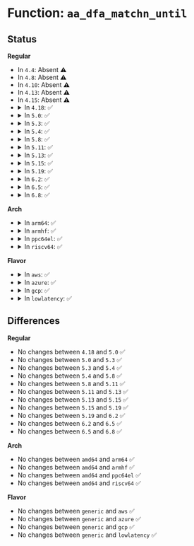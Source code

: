 # Function: <code>aa_dfa_matchn_until</code>

## Status
<b>Regular</b>
<ul>
<li>
In <code>4.4</code>: Absent ⚠️
</li>
<li>
In <code>4.8</code>: Absent ⚠️
</li>
<li>
In <code>4.10</code>: Absent ⚠️
</li>
<li>
In <code>4.13</code>: Absent ⚠️
</li>
<li>
In <code>4.15</code>: Absent ⚠️
</li>
<li>
<details>
<summary>In <code>4.18</code>: ✅</summary>

```c
unsigned int aa_dfa_matchn_until(struct aa_dfa *dfa, unsigned int start, const char *str, int n, const char **retpos);
```

**Collision:** Unique Global

**Inline:** No

**Transformation:** False

**Instances:**

```
In security/apparmor/match.c (ffffffff814369a0)
Location: security/apparmor/match.c:576
Inline: False
Direct callers:
  - security/apparmor/label.c:aa_label_strn_parse
  - security/apparmor/label.c:aa_label_strn_parse
  - security/apparmor/label.c:aa_label_strn_parse
  - security/apparmor/label.c:aa_label_strn_parse
```
**Symbols:**

```
ffffffff814369a0-ffffffff81436ab3: aa_dfa_matchn_until (STB_GLOBAL)
```
</details>
</li>
<li>
<details>
<summary>In <code>5.0</code>: ✅</summary>

```c
unsigned int aa_dfa_matchn_until(struct aa_dfa *dfa, unsigned int start, const char *str, int n, const char **retpos);
```

**Collision:** Unique Global

**Inline:** No

**Transformation:** False

**Instances:**

```
In security/apparmor/match.c (ffffffff81453600)
Location: security/apparmor/match.c:576
Inline: False
Direct callers:
  - security/apparmor/label.c:aa_label_strn_parse
  - security/apparmor/label.c:aa_label_strn_parse
  - security/apparmor/label.c:aa_label_strn_parse
  - security/apparmor/label.c:aa_label_strn_parse
```
**Symbols:**

```
ffffffff81453600-ffffffff81453713: aa_dfa_matchn_until (STB_GLOBAL)
```
</details>
</li>
<li>
<details>
<summary>In <code>5.3</code>: ✅</summary>

```c
unsigned int aa_dfa_matchn_until(struct aa_dfa *dfa, unsigned int start, const char *str, int n, const char **retpos);
```

**Collision:** Unique Global

**Inline:** No

**Transformation:** False

**Instances:**

```
In security/apparmor/match.c (ffffffff81480f90)
Location: security/apparmor/match.c:572
Inline: False
Direct callers:
  - security/apparmor/label.c:aa_label_strn_parse
  - security/apparmor/label.c:aa_label_strn_parse
  - security/apparmor/label.c:aa_label_strn_parse
  - security/apparmor/label.c:aa_label_strn_parse
```
**Symbols:**

```
ffffffff81480f90-ffffffff8148109d: aa_dfa_matchn_until (STB_GLOBAL)
```
</details>
</li>
<li>
<details>
<summary>In <code>5.4</code>: ✅</summary>

```c
unsigned int aa_dfa_matchn_until(struct aa_dfa *dfa, unsigned int start, const char *str, int n, const char **retpos);
```

**Collision:** Unique Global

**Inline:** No

**Transformation:** False

**Instances:**

```
In security/apparmor/match.c (ffffffff8149ac90)
Location: security/apparmor/match.c:587
Inline: False
Direct callers:
  - security/apparmor/label.c:aa_label_strn_parse
  - security/apparmor/label.c:aa_label_strn_parse
  - security/apparmor/label.c:aa_label_strn_parse
  - security/apparmor/label.c:aa_label_strn_parse
```
**Symbols:**

```
ffffffff8149ac90-ffffffff8149ad9d: aa_dfa_matchn_until (STB_GLOBAL)
```
</details>
</li>
<li>
<details>
<summary>In <code>5.8</code>: ✅</summary>

```c
unsigned int aa_dfa_matchn_until(struct aa_dfa *dfa, unsigned int start, const char *str, int n, const char **retpos);
```

**Collision:** Unique Global

**Inline:** No

**Transformation:** False

**Instances:**

```
In security/apparmor/match.c (ffffffff814f37e0)
Location: security/apparmor/match.c:628
Inline: False
Direct callers:
  - security/apparmor/label.c:aa_label_strn_parse
  - security/apparmor/label.c:aa_label_strn_parse
  - security/apparmor/label.c:aa_label_strn_parse
  - security/apparmor/label.c:aa_label_strn_parse
```
**Symbols:**

```
ffffffff814f37e0-ffffffff814f38fb: aa_dfa_matchn_until (STB_GLOBAL)
```
</details>
</li>
<li>
<details>
<summary>In <code>5.11</code>: ✅</summary>

```c
unsigned int aa_dfa_matchn_until(struct aa_dfa *dfa, unsigned int start, const char *str, int n, const char **retpos);
```

**Collision:** Unique Global

**Inline:** No

**Transformation:** False

**Instances:**

```
In security/apparmor/match.c (ffffffff815109b0)
Location: security/apparmor/match.c:628
Inline: False
Direct callers:
  - security/apparmor/label.c:aa_label_strn_parse
  - security/apparmor/label.c:aa_label_strn_parse
  - security/apparmor/label.c:aa_label_strn_parse
  - security/apparmor/label.c:aa_label_strn_parse
```
**Symbols:**

```
ffffffff815109b0-ffffffff81510acb: aa_dfa_matchn_until (STB_GLOBAL)
```
</details>
</li>
<li>
<details>
<summary>In <code>5.13</code>: ✅</summary>

```c
unsigned int aa_dfa_matchn_until(struct aa_dfa *dfa, unsigned int start, const char *str, int n, const char **retpos);
```

**Collision:** Unique Global

**Inline:** No

**Transformation:** False

**Instances:**

```
In security/apparmor/match.c (ffffffff81517360)
Location: security/apparmor/match.c:628
Inline: False
Direct callers:
  - security/apparmor/label.c:aa_label_strn_parse
  - security/apparmor/label.c:aa_label_strn_parse
  - security/apparmor/label.c:aa_label_strn_parse
  - security/apparmor/label.c:aa_label_strn_parse
```
**Symbols:**

```
ffffffff81517360-ffffffff8151747b: aa_dfa_matchn_until (STB_GLOBAL)
```
</details>
</li>
<li>
<details>
<summary>In <code>5.15</code>: ✅</summary>

```c
unsigned int aa_dfa_matchn_until(struct aa_dfa *dfa, unsigned int start, const char *str, int n, const char **retpos);
```

**Collision:** Unique Global

**Inline:** No

**Transformation:** False

**Instances:**

```
In security/apparmor/match.c (ffffffff81575360)
Location: security/apparmor/match.c:628
Inline: False
Direct callers:
  - security/apparmor/label.c:aa_label_strn_parse
  - security/apparmor/label.c:aa_label_strn_parse
  - security/apparmor/label.c:aa_label_strn_parse
  - security/apparmor/label.c:aa_label_strn_parse
```
**Symbols:**

```
ffffffff81575360-ffffffff8157547b: aa_dfa_matchn_until (STB_GLOBAL)
```
</details>
</li>
<li>
<details>
<summary>In <code>5.19</code>: ✅</summary>

```c
unsigned int aa_dfa_matchn_until(struct aa_dfa *dfa, unsigned int start, const char *str, int n, const char **retpos);
```

**Collision:** Unique Global

**Inline:** No

**Transformation:** False

**Instances:**

```
In security/apparmor/match.c (ffffffff81612e10)
Location: security/apparmor/match.c:626
Inline: False
Direct callers:
  - security/apparmor/label.c:aa_label_strn_parse
  - security/apparmor/label.c:aa_label_strn_parse
  - security/apparmor/label.c:aa_label_strn_parse
  - security/apparmor/label.c:aa_label_strn_parse
```
**Symbols:**

```
ffffffff81612e10-ffffffff81612f3f: aa_dfa_matchn_until (STB_GLOBAL)
```
</details>
</li>
<li>
<details>
<summary>In <code>6.2</code>: ✅</summary>

```c
unsigned int aa_dfa_matchn_until(struct aa_dfa *dfa, unsigned int start, const char *str, int n, const char **retpos);
```

**Collision:** Unique Global

**Inline:** No

**Transformation:** False

**Instances:**

```
In security/apparmor/match.c (ffffffff816c5a20)
Location: security/apparmor/match.c:626
Inline: False
Direct callers:
  - security/apparmor/label.c:aa_label_strn_parse
  - security/apparmor/label.c:aa_label_strn_parse
  - security/apparmor/label.c:aa_label_strn_parse
  - security/apparmor/label.c:aa_label_strn_parse
```
**Symbols:**

```
ffffffff816c5a20-ffffffff816c5b4f: aa_dfa_matchn_until (STB_GLOBAL)
```
</details>
</li>
<li>
<details>
<summary>In <code>6.5</code>: ✅</summary>

```c
unsigned int aa_dfa_matchn_until(struct aa_dfa *dfa, unsigned int start, const char *str, int n, const char **retpos);
```

**Collision:** Unique Global

**Inline:** No

**Transformation:** False

**Instances:**

```
In security/apparmor/match.c (ffffffff816fe800)
Location: security/apparmor/match.c:582
Inline: False
Direct callers:
  - security/apparmor/label.c:aa_label_strn_parse
  - security/apparmor/label.c:aa_label_strn_parse
  - security/apparmor/label.c:aa_label_strn_parse
  - security/apparmor/label.c:aa_label_strn_parse
```
**Symbols:**

```
ffffffff816fe800-ffffffff816fe92f: aa_dfa_matchn_until (STB_GLOBAL)
```
</details>
</li>
<li>
<details>
<summary>In <code>6.8</code>: ✅</summary>

```c
unsigned int aa_dfa_matchn_until(struct aa_dfa *dfa, unsigned int start, const char *str, int n, const char **retpos);
```

**Collision:** Unique Global

**Inline:** No

**Transformation:** False

**Instances:**

```
In security/apparmor/match.c (ffffffff8173bd90)
Location: security/apparmor/match.c:582
Inline: False
Direct callers:
  - security/apparmor/label.c:aa_label_strn_parse
  - security/apparmor/label.c:aa_label_strn_parse
  - security/apparmor/label.c:aa_label_strn_parse
  - security/apparmor/label.c:aa_label_strn_parse
```
**Symbols:**

```
ffffffff8173bd90-ffffffff8173bebf: aa_dfa_matchn_until (STB_GLOBAL)
```
</details>
</li>
</ul>
<b>Arch</b>
<ul>
<li>
<details>
<summary>In <code>arm64</code>: ✅</summary>

```c
unsigned int aa_dfa_matchn_until(struct aa_dfa *dfa, unsigned int start, const char *str, int n, const char **retpos);
```

**Collision:** Unique Global

**Inline:** No

**Transformation:** False

**Instances:**

```
In security/apparmor/match.c (ffff800010590e60)
Location: security/apparmor/match.c:587
Inline: False
Direct callers:
  - security/apparmor/label.c:aa_label_strn_parse
  - security/apparmor/label.c:aa_label_strn_parse
  - security/apparmor/label.c:aa_label_strn_parse
  - security/apparmor/label.c:aa_label_strn_parse
```
**Symbols:**

```
ffff800010590e60-ffff800010590fb8: aa_dfa_matchn_until (STB_GLOBAL)
```
</details>
</li>
<li>
<details>
<summary>In <code>armhf</code>: ✅</summary>

```c
unsigned int aa_dfa_matchn_until(struct aa_dfa *dfa, unsigned int start, const char *str, int n, const char **retpos);
```

**Collision:** Unique Global

**Inline:** No

**Transformation:** False

**Instances:**

```
In security/apparmor/match.c (c0741b68)
Location: security/apparmor/match.c:587
Inline: False
Direct callers:
  - security/apparmor/label.c:aa_label_strn_parse
  - security/apparmor/label.c:aa_label_strn_parse
  - security/apparmor/label.c:aa_label_strn_parse
  - security/apparmor/label.c:aa_label_strn_parse
```
**Symbols:**

```
c0741b68-c0741c80: aa_dfa_matchn_until (STB_GLOBAL)
```
</details>
</li>
<li>
<details>
<summary>In <code>ppc64el</code>: ✅</summary>

```c
unsigned int aa_dfa_matchn_until(struct aa_dfa *dfa, unsigned int start, const char *str, int n, const char **retpos);
```

**Collision:** Unique Global

**Inline:** No

**Transformation:** False

**Instances:**

```
In security/apparmor/match.c (c0000000007047f0)
Location: security/apparmor/match.c:587
Inline: False
Direct callers:
  - security/apparmor/label.c:aa_label_strn_parse
  - security/apparmor/label.c:aa_label_strn_parse
  - security/apparmor/label.c:aa_label_strn_parse
  - security/apparmor/label.c:aa_label_strn_parse
```
**Symbols:**

```
c0000000007047f0-c000000000704970: aa_dfa_matchn_until (STB_GLOBAL)
```
</details>
</li>
<li>
<details>
<summary>In <code>riscv64</code>: ✅</summary>

```c
unsigned int aa_dfa_matchn_until(struct aa_dfa *dfa, unsigned int start, const char *str, int n, const char **retpos);
```

**Collision:** Unique Global

**Inline:** No

**Transformation:** False

**Instances:**

```
In security/apparmor/match.c (ffffffe0003de90e)
Location: security/apparmor/match.c:587
Inline: False
Direct callers:
  - security/apparmor/label.c:aa_label_strn_parse
  - security/apparmor/label.c:aa_label_strn_parse
  - security/apparmor/label.c:aa_label_strn_parse
  - security/apparmor/label.c:aa_label_strn_parse
```
**Symbols:**

```
ffffffe0003de90e-ffffffe0003dea6a: aa_dfa_matchn_until (STB_GLOBAL)
```
</details>
</li>
</ul>
<b>Flavor</b>
<ul>
<li>
<details>
<summary>In <code>aws</code>: ✅</summary>

```c
unsigned int aa_dfa_matchn_until(struct aa_dfa *dfa, unsigned int start, const char *str, int n, const char **retpos);
```

**Collision:** Unique Global

**Inline:** No

**Transformation:** False

**Instances:**

```
In security/apparmor/match.c (ffffffff81493270)
Location: security/apparmor/match.c:587
Inline: False
Direct callers:
  - security/apparmor/label.c:aa_label_strn_parse
  - security/apparmor/label.c:aa_label_strn_parse
  - security/apparmor/label.c:aa_label_strn_parse
  - security/apparmor/label.c:aa_label_strn_parse
```
**Symbols:**

```
ffffffff81493270-ffffffff8149337d: aa_dfa_matchn_until (STB_GLOBAL)
```
</details>
</li>
<li>
<details>
<summary>In <code>azure</code>: ✅</summary>

```c
unsigned int aa_dfa_matchn_until(struct aa_dfa *dfa, unsigned int start, const char *str, int n, const char **retpos);
```

**Collision:** Unique Global

**Inline:** No

**Transformation:** False

**Instances:**

```
In security/apparmor/match.c (ffffffff81483c90)
Location: security/apparmor/match.c:587
Inline: False
Direct callers:
  - security/apparmor/label.c:aa_label_strn_parse
  - security/apparmor/label.c:aa_label_strn_parse
  - security/apparmor/label.c:aa_label_strn_parse
  - security/apparmor/label.c:aa_label_strn_parse
```
**Symbols:**

```
ffffffff81483c90-ffffffff81483d9d: aa_dfa_matchn_until (STB_GLOBAL)
```
</details>
</li>
<li>
<details>
<summary>In <code>gcp</code>: ✅</summary>

```c
unsigned int aa_dfa_matchn_until(struct aa_dfa *dfa, unsigned int start, const char *str, int n, const char **retpos);
```

**Collision:** Unique Global

**Inline:** No

**Transformation:** False

**Instances:**

```
In security/apparmor/match.c (ffffffff8148f310)
Location: security/apparmor/match.c:587
Inline: False
Direct callers:
  - security/apparmor/label.c:aa_label_strn_parse
  - security/apparmor/label.c:aa_label_strn_parse
  - security/apparmor/label.c:aa_label_strn_parse
  - security/apparmor/label.c:aa_label_strn_parse
```
**Symbols:**

```
ffffffff8148f310-ffffffff8148f41d: aa_dfa_matchn_until (STB_GLOBAL)
```
</details>
</li>
<li>
<details>
<summary>In <code>lowlatency</code>: ✅</summary>

```c
unsigned int aa_dfa_matchn_until(struct aa_dfa *dfa, unsigned int start, const char *str, int n, const char **retpos);
```

**Collision:** Unique Global

**Inline:** No

**Transformation:** False

**Instances:**

```
In security/apparmor/match.c (ffffffff814a7220)
Location: security/apparmor/match.c:587
Inline: False
Direct callers:
  - security/apparmor/label.c:aa_label_strn_parse
  - security/apparmor/label.c:aa_label_strn_parse
  - security/apparmor/label.c:aa_label_strn_parse
  - security/apparmor/label.c:aa_label_strn_parse
```
**Symbols:**

```
ffffffff814a7220-ffffffff814a732d: aa_dfa_matchn_until (STB_GLOBAL)
```
</details>
</li>
</ul>

## Differences
<b>Regular</b>
<ul>
<li>
No changes between <code>4.18</code> and <code>5.0</code> ✅
</li>
<li>
No changes between <code>5.0</code> and <code>5.3</code> ✅
</li>
<li>
No changes between <code>5.3</code> and <code>5.4</code> ✅
</li>
<li>
No changes between <code>5.4</code> and <code>5.8</code> ✅
</li>
<li>
No changes between <code>5.8</code> and <code>5.11</code> ✅
</li>
<li>
No changes between <code>5.11</code> and <code>5.13</code> ✅
</li>
<li>
No changes between <code>5.13</code> and <code>5.15</code> ✅
</li>
<li>
No changes between <code>5.15</code> and <code>5.19</code> ✅
</li>
<li>
No changes between <code>5.19</code> and <code>6.2</code> ✅
</li>
<li>
No changes between <code>6.2</code> and <code>6.5</code> ✅
</li>
<li>
No changes between <code>6.5</code> and <code>6.8</code> ✅
</li>
</ul>
<b>Arch</b>
<ul>
<li>
No changes between <code>amd64</code> and <code>arm64</code> ✅
</li>
<li>
No changes between <code>amd64</code> and <code>armhf</code> ✅
</li>
<li>
No changes between <code>amd64</code> and <code>ppc64el</code> ✅
</li>
<li>
No changes between <code>amd64</code> and <code>riscv64</code> ✅
</li>
</ul>
<b>Flavor</b>
<ul>
<li>
No changes between <code>generic</code> and <code>aws</code> ✅
</li>
<li>
No changes between <code>generic</code> and <code>azure</code> ✅
</li>
<li>
No changes between <code>generic</code> and <code>gcp</code> ✅
</li>
<li>
No changes between <code>generic</code> and <code>lowlatency</code> ✅
</li>
</ul>
